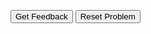 <div id="puzzle1part3-sortableTrash" class="sortable-code"></div> 
<div id="puzzle1part3-sortable" class="sortable-code"></div> 
<div style="clear:both;"></div> 
<p> 
    <input id="puzzle1part3-feedbackLink" value="Get Feedback" type="button" /> 
    <input id="puzzle1part3-newInstanceLink" value="Reset Problem" type="button" /> 
</p> 
<script type="text/javascript"> 
(function(){
  var initial = "print(&quot;\t\tGame Menu\n&quot;)\n" +
    "print(&quot;\t\tA - Enter Name\n\t\tB - Play Game\n\t\tC - Quit&quot;)\n" +
    "valid_option = [&#039;A&#039;,&#039;B&#039;,&#039;C&#039;]\n" +
    "while True:\n" +
    "    selection = input(&quot;Please enter your choice: &quot;).upper()\n" +
    "    if selection in valid_option:\n" +
    "        print(&quot;That is a valid choice&quot;)\n" +
    "        break\n" +
    "    else:\n" +
    "        print(&quot;That is not a valid choice&quot;)";
  var parsonsPuzzle = new ParsonsWidget({
    "sortableId": "puzzle1part3-sortable",
    "max_wrong_lines": 10,
    "grader": ParsonsWidget._graders.LineBasedGrader,
    "exec_limit": 2500,
    "can_indent": true,
    "x_indent": 50,
    "lang": "en",
    "show_feedback": true,
    "trashId": "puzzle1part3-sortableTrash"
  });
  parsonsPuzzle.init(initial);
  parsonsPuzzle.shuffleLines();
  $("#puzzle1part3-newInstanceLink").click(function(event){ 
      event.preventDefault(); 
      parsonsPuzzle.shuffleLines(); 
  }); 
  $("#puzzle1part3-feedbackLink").click(function(event){ 
      event.preventDefault(); 
      parsonsPuzzle.getFeedback(); 
  }); 
})(); 
</script>
